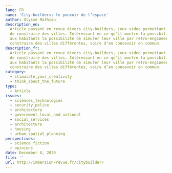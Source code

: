 ```yaml
---
lang: FR
name: 'City-builders: le pouvoir de l’espace'
author: Ulysse Mathieu
description_en:
  Article passant en revue divers city-builders, jeux video permettant
  de construire des villes. Intéressant en ce qu’il montre la possibilité de donner
  aux habitants la possibilité de simuler leur ville par retro-engineering, ou de
  construire des villes différentes, voire d’en concevoir en commun.
description_fr:
  Article passant en revue divers city-builders, jeux video permettant
  de construire des villes. Intéressant en ce qu’il montre la possibilité de donner
  aux habitants la possibilité de simuler leur ville par retro-engineering, ou de
  construire des villes différentes, voire d’en concevoir en commun.
category:
  - stimulate_your_creativity
  - think_about_the_future
type:
  - Article
issues:
  - sciences_technologies
  - security_police
  - architecture
  - government_local_and_national
  - social_services
  - architecture
  - housing
  - urban_spatial_planning
perspectives:
  - science_fiction
  - opinions
date: December 8, 2020
file: ''
url: http://immersion-revue.fr/citybuilder/
---
```

